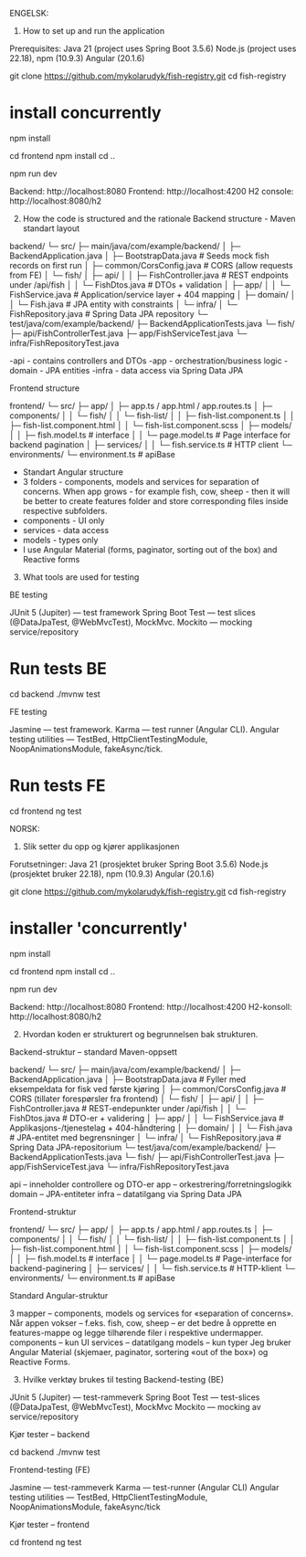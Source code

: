 ENGELSK:
1) How to set up and run the application

Prerequisites:
Java 21 (project uses Spring Boot 3.5.6)
Node.js (project uses 22.18), npm (10.9.3)
Angular (20.1.6)

git clone https://github.com/mykolarudyk/fish-registry.git
cd fish-registry

# install concurrently
npm install

cd frontend
npm install
cd ..

npm run dev

Backend: http://localhost:8080
Frontend: http://localhost:4200
H2 console: http://localhost:8080/h2

2) How the code is structured and the rationale
Backend structure - Maven standart layout

backend/
└─ src/
   ├─ main/java/com/example/backend/
   │  ├─ BackendApplication.java
   │  ├─ BootstrapData.java                   # Seeds mock fish records on first run
   │  ├─ common/CorsConfig.java               # CORS (allow requests from FE)
   │  └─ fish/
   │     ├─ api/
   │     │  ├─ FishController.java            # REST endpoints under /api/fish
   │     │  └─ FishDtos.java                  # DTOs + validation
   │     ├─ app/
   │     │  └─ FishService.java               # Application/service layer + 404 mapping
   │     ├─ domain/
   │     │  └─ Fish.java                      # JPA entity with constraints
   │     └─ infra/
   │        └─ FishRepository.java            # Spring Data JPA repository
   └─ test/java/com/example/backend/
      ├─ BackendApplicationTests.java
      └─ fish/
         ├─ api/FishControllerTest.java
         ├─ app/FishServiceTest.java
         └─ infra/FishRepositoryTest.java

-api  - contains controllers and DTOs
-app - orchestration/business logic
-domain - JPA entities
-infra - data access via Spring Data JPA

Frontend structure

frontend/
└─ src/
   ├─ app/
   │  ├─ app.ts / app.html / app.routes.ts
   │  ├─ components/
   │  │  └─ fish/
   │  │     └─ fish-list/
   │  │        ├─ fish-list.component.ts
   │  │        ├─ fish-list.component.html
   │  │        └─ fish-list.component.scss
   │  ├─ models/
   │  │  ├─ fish.model.ts                # interface
   │  │  └─ page.model.ts             # Page interface for backend pagination
   │  ├─ services/
   │  │  └─ fish.service.ts               # HTTP client
   └─ environments/
      └─ environment.ts                   # apiBase

- Standart Angular structure
- 3 folders - components, models and services for separation of concerns.
When app grows - for example fish, cow, sheep - then it will be better to create features folder and store corresponding files inside respective subfolders.
 - components - UI only
 - services - data access
 - models - types only
 - I use Angular Material (forms, paginator, sorting out of the box) and Reactive forms

3) What tools are used for testing

BE testing

JUnit 5 (Jupiter) — test framework
Spring Boot Test — test slices (@DataJpaTest, @WebMvcTest), MockMvc.
Mockito — mocking service/repository

# Run tests BE
cd backend
./mvnw test

FE testing

Jasmine — test framework.
Karma — test runner (Angular CLI).
Angular testing utilities — TestBed, HttpClientTestingModule, NoopAnimationsModule, fakeAsync/tick.

# Run tests FE
cd frontend
ng test

NORSK:
1) Slik setter du opp og kjører applikasjonen

Forutsetninger:
Java 21 (prosjektet bruker Spring Boot 3.5.6)
Node.js (prosjektet bruker 22.18), npm (10.9.3)
Angular (20.1.6)

git clone https://github.com/mykolarudyk/fish-registry.git
cd fish-registry

# installer 'concurrently'
npm install

cd frontend
npm install
cd ..

npm run dev

Backend: http://localhost:8080
Frontend: http://localhost:4200
H2-konsoll: http://localhost:8080/h2

2) Hvordan koden er strukturert og begrunnelsen bak strukturen.

Backend-struktur – standard Maven-oppsett

backend/
└─ src/
   ├─ main/java/com/example/backend/
   │  ├─ BackendApplication.java
   │  ├─ BootstrapData.java                   # Fyller med eksempeldata for fisk ved første kjøring
   │  ├─ common/CorsConfig.java               # CORS (tillater forespørsler fra frontend)
   │  └─ fish/
   │     ├─ api/
   │     │  ├─ FishController.java            # REST-endepunkter under /api/fish
   │     │  └─ FishDtos.java                  # DTO-er + validering
   │     ├─ app/
   │     │  └─ FishService.java               # Applikasjons-/tjenestelag + 404-håndtering
   │     ├─ domain/
   │     │  └─ Fish.java                      # JPA-entitet med begrensninger
   │     └─ infra/
   │        └─ FishRepository.java            # Spring Data JPA-repositorium
   └─ test/java/com/example/backend/
      ├─ BackendApplicationTests.java
      └─ fish/
         ├─ api/FishControllerTest.java
         ├─ app/FishServiceTest.java
         └─ infra/FishRepositoryTest.java


api – inneholder controllere og DTO-er
app – orkestrering/forretningslogikk
domain – JPA-entiteter
infra – datatilgang via Spring Data JPA

Frontend-struktur

frontend/
└─ src/
   ├─ app/
   │  ├─ app.ts / app.html / app.routes.ts
   │  ├─ components/
   │  │  └─ fish/
   │  │     └─ fish-list/
   │  │        ├─ fish-list.component.ts
   │  │        ├─ fish-list.component.html
   │  │        └─ fish-list.component.scss
   │  ├─ models/
   │  │  ├─ fish.model.ts                # interface
   │  │  └─ page.model.ts                # Page-interface for backend-paginering
   │  ├─ services/
   │  │  └─ fish.service.ts              # HTTP-klient
   └─ environments/
      └─ environment.ts                  # apiBase


Standard Angular-struktur

3 mapper – components, models og services for «separation of concerns».
Når appen vokser – f.eks. fish, cow, sheep – er det bedre å opprette en features-mappe og legge tilhørende filer i respektive undermapper.
components – kun UI
services – datatilgang
models – kun typer
Jeg bruker Angular Material (skjemaer, paginator, sortering «out of the box») og Reactive Forms.

3) Hvilke verktøy brukes til testing
Backend-testing (BE)

JUnit 5 (Jupiter) — test-rammeverk
Spring Boot Test — test-slices (@DataJpaTest, @WebMvcTest), MockMvc
Mockito — mocking av service/repository

Kjør tester – backend

cd backend
./mvnw test

Frontend-testing (FE)

Jasmine — test-rammeverk
Karma — test-runner (Angular CLI)
Angular testing utilities — TestBed, HttpClientTestingModule, NoopAnimationsModule, fakeAsync/tick

Kjør tester – frontend

cd frontend
ng test



